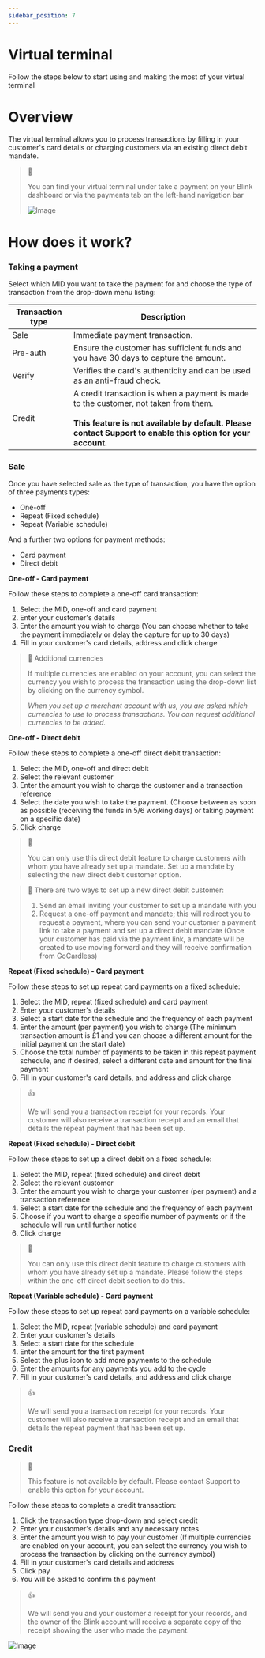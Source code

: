 ```yaml
---
sidebar_position: 7
---
```

# Virtual terminal

Follow the steps below to start using and making the most of your virtual terminal

# Overview

The virtual terminal allows you to process transactions by filling in your customer's card details or charging customers via an existing direct debit mandate.

> 📘 
> 
> You can find your virtual terminal under take a payment on your Blink dashboard or via the payments tab on the left-hand navigation bar
>
> ![Image](https://files.readme.io/a68da35-Virtual_terminal.png)

# How does it work?

### Taking a payment

Select which MID you want to take the payment for and choose the type of transaction from the drop-down menu listing:

| Transaction type | Description                                                                                                                                                         |
|------------------|---------------------------------------------------------------------------------------------------------------------------------------------------------------------|
| Sale             | Immediate payment transaction.                                                                                                                                      |
| Pre-auth         | Ensure the customer has sufficient funds and you have 30 days to capture the amount.                                                                                |
| Verify           | Verifies the card's authenticity and can be used as an anti-fraud check.                                                                                            |
| Credit           | A credit transaction is when a payment is made to the customer, not taken from them. <br/> <br/> **This feature is not available by default. Please contact Support to enable this option for your account.** |

### Sale

Once you have selected sale as the type of transaction, you have the option of three payments types:

- One-off
- Repeat (Fixed schedule)
- Repeat (Variable schedule)

And a further two options for payment methods:

- Card payment
- Direct debit

**One-off - Card payment**

Follow these steps to complete a one-off card transaction:

1. Select the MID, one-off and card payment
2. Enter your customer's details
3. Enter the amount you wish to charge (You can choose whether to take the payment immediately or delay the capture for up to 30 days)
4. Fill in your customer's card details, address and click charge

> 📘 Additional currencies
> 
> If multiple currencies are enabled on your account, you can select the currency you wish to process the transaction using the drop-down list by clicking on the currency symbol.
> 
> _When you set up a merchant account with us, you are asked which currencies to use to process transactions. You can request additional currencies to be added._

**One-off - Direct debit**

Follow these steps to complete a one-off direct debit transaction:

1. Select the MID, one-off and direct debit
2. Select the relevant customer
3. Enter the amount you wish to charge the customer and a transaction reference
4. Select the date you wish to take the payment. (Choose between as soon as possible (receiving the funds in 5/6 working days) or taking payment on a specific date)
5. Click charge

> 🚧 
> 
> You can only use this direct debit feature to charge customers with whom you have already set up a mandate. Set up a mandate by selecting the new direct debit customer option.

> 📘 There are two ways to set up a new direct debit customer:
> 
> 1. Send an email inviting your customer to set up a mandate with you
> 2. Request a one-off payment and mandate; this will redirect you to request a payment, where you can send your customer a payment link to take a payment and set up a direct debit mandate (Once your customer has paid via the payment link, a mandate will be created to use moving forward and they will receive confirmation from GoCardless)

**Repeat (Fixed schedule) - Card payment**

Follow these steps to set up repeat card payments on a fixed schedule:

1. Select the MID, repeat (fixed schedule) and card payment
2. Enter your customer's details
3. Select a start date for the schedule and the frequency of each payment
4. Enter the amount (per payment) you wish to charge (The minimum transaction amount is £1 and you can choose a different amount for the initial payment on the start date)
5. Choose the total number of payments to be taken in this repeat payment schedule, and if desired, select a different date and amount for the final payment
6. Fill in your customer's card details, and address and click charge

> 👍 
> 
> We will send you a transaction receipt for your records. Your customer will also receive a transaction receipt and an email that details the repeat payment that has been set up.

**Repeat (Fixed schedule) - Direct debit**

Follow these steps to set up a direct debit on a fixed schedule:

1. Select the MID, repeat (fixed schedule) and direct debit
2. Select the relevant customer
3. Enter the amount you wish to charge your customer (per payment) and a transaction reference
4. Select a start date for the schedule and the frequency of each payment
5. Choose if you want to charge a specific number of payments or if the schedule will run until further notice
6. Click charge

> 🚧 
> 
> You can only use this direct debit feature to charge customers with whom you have already set up a mandate. Please follow the steps within the one-off direct debit section to do this.

**Repeat (Variable schedule) - Card payment**

Follow these steps to set up repeat card payments on a variable schedule:

1. Select the MID, repeat (variable schedule) and card payment
2. Enter your customer's details
3. Select a start date for the schedule
4. Enter the amount for the first payment
5. Select the plus icon to add more payments to the schedule 
6. Enter the amounts for any payments you add to the cycle
7. Fill in your customer's card details, and address and click charge

> 👍 
> 
> We will send you a transaction receipt for your records. Your customer will also receive a transaction receipt and an email that details the repeat payment that has been set up.

### Credit

> 🚧 
> 
> This feature is not available by default. Please contact Support to enable this option for your account.

Follow these steps to complete a credit transaction:

1. Click the transaction type drop-down and select credit
2. Enter your customer's details and any necessary notes 
3. Enter the amount you wish to pay your customer (If multiple currencies are enabled on your account, you can select the currency you wish to process the transaction by clicking on the currency symbol)
4. Fill in your customer's card details and address
5. Click pay
6. You will be asked to confirm this payment

> 👍 
> 
> We will send you and your customer a receipt for your records, and the owner of the Blink account will receive a separate copy of the receipt showing the user who made the payment.
>

![Image](https://files.readme.io/70ea128-credit.png)
